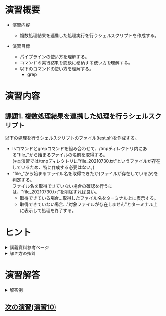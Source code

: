 # 演習概要
- 演習内容
  - 複数処理結果を連携した処理実行を行うシェルスクリプトを作成する。

- 演習目標
  - パイプラインの使い方を理解する。
  - コマンドの実行結果を変数に格納する使い方を理解する。
  - 以下のコマンドの使い方を理解する。
    - grep

# 演習内容

## 課題1. 複数処理結果を連携した処理を行うシェルスクリプト

以下の処理を行うシェルスクリプトのファイル(test.sh)を作成する。  
  - lsコマンドとgrepコマンドを組み合わせて、/tmpディレクトリ内にある"file_"から始まるファイルの名前を取得する。  
    (※本演習では/tmpディレクトリに"file_20210730.txt"というファイルが存在しているため、特に作成する必要はない。)
  - "file_"から始まるファイル名を取得できたか(ファイルが存在しているか)を判定する。  
    ファイル名を取得できていない場合の確認を行うには、"file_20210730.txt"を削除すれば良い。
     - 取得できている場合…取得したファイル名をターミナル上に表示する。
     - 取得できていない場合…"対象ファイルが存在しません"とターミナル上に表示して処理を終了する。

# ヒント
<details><summary>講義資料参考ページ</summary><div>

- メタキャラクタ
  - p47～49
</div></details>

<details><summary>解き方の指針</summary><div>

-  シェルスクリプトで使用する判定のやり方は演習8と同じ。  
   本課題では、判定対象の文字列としてコマンドの実行結果を利用する  
</div></details>

# 演習解答  

<details><summary>解答例</summary><div>

## 課題1. 複数処理結果を連携した処理を行うシェルスクリプト  解答例  
シェルスクリプトファイル"test.sh"をエディタから作成し、下記の内容を書き込む。  

``` sh
#!/bin/bash

filename=`ls /tmp | grep file_`
if [ -z $filename  ] ; then
  echo "対象ファイルが存在しません"
  exit 1
else
  echo $filename
fi
```

test.shを実行する。  

```
$ bash test.sh
```

下記のように表示されることを確認。  

```
file_20210730.txt
```

ファイルが存在しない場合の処理を確認するために、下記コマンドを実行して対象ファイルを削除する。  

```
$ rm /tmp/file_20210730.txt
```

test.shを実行する。  

```
$ bash test.sh
```

下記のように表示されることを確認。  

```
対象ファイルが存在しません
```

</div></details>

## [次の演習(演習10)](./演習10.md)